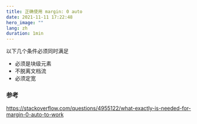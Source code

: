 ```yaml
---
title: 正确使用 margin: 0 auto
date: 2021-11-11 17:22:48
hero_image: ""
lang: zh
duration: 1min
---
```


以下几个条件必须同时满足
- 必须是块级元素
- 不脱离文档流
- 必须定宽

### 参考
https://stackoverflow.com/questions/4955122/what-exactly-is-needed-for-margin-0-auto-to-work